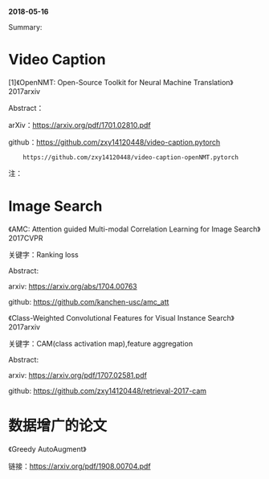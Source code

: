 **2018-05-16**

Summary:

# Video Caption

[1]《OpenNMT: Open-Source Toolkit for Neural Machine Translation》2017arxiv

Abstract：

arXiv：https://arxiv.org/pdf/1701.02810.pdf

github：https://github.com/zxy14120448/video-caption.pytorch
 
        https://github.com/zxy14120448/video-caption-openNMT.pytorch

注：
# Image Search
《AMC: Attention guided Multi-modal Correlation Learning for Image Search》2017CVPR

关键字：Ranking loss

Abstract:

arxiv: https://arxiv.org/abs/1704.00763

github: https://github.com/kanchen-usc/amc_att

《Class-Weighted Convolutional Features for Visual Instance Search》2017arxiv

关键字：CAM(class activation map),feature aggregation

Abstract:

arxiv: https://arxiv.org/pdf/1707.02581.pdf

github: https://github.com/zxy14120448/retrieval-2017-cam

# 数据增广的论文

《Greedy AutoAugment》

链接：https://arxiv.org/pdf/1908.00704.pdf
